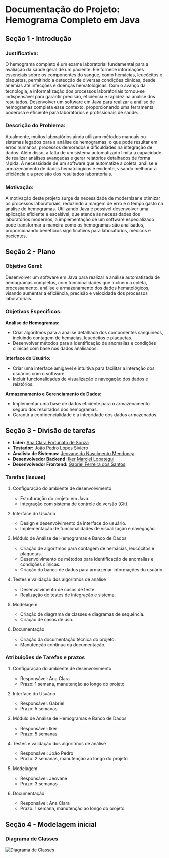 # Documentação do Projeto: Hemograma Completo em Java

## Seção 1 - Introdução

### Justificativa:

O hemograma completo é um exame laboratorial fundamental para a avaliação da saúde geral de um paciente. Ele fornece informações essenciais sobre os componentes do sangue, como hemácias, leucócitos e plaquetas, permitindo a detecção de diversas condições clínicas, desde anemias até infecções e doenças hematológicas. Com o avanço da tecnologia, a informatização dos processos laboratoriais tornou-se indispensável para garantir precisão, eficiência e rapidez na análise dos resultados. Desenvolver um software em Java para realizar a análise de hemogramas completa esse contexto, proporcionando uma ferramenta poderosa e eficiente para laboratórios e profissionais de saúde.


### Descrição do Problema:

Atualmente, muitos laboratórios ainda utilizam métodos manuais ou sistemas legados para a análise de hemogramas, o que pode resultar em erros humanos, processos demorados e dificuldades na integração de dados. Além disso, a falta de um sistema automatizado limita a capacidade de realizar análises avançadas e gerar relatórios detalhados de forma rápida. A necessidade de um software que automatize a coleta, análise e armazenamento de dados hematológicos é evidente, visando melhorar a eficiência e a precisão dos resultados laboratoriais.


### Motivação:

A motivação deste projeto surge da necessidade de modernizar e otimizar os processos laboratoriais, reduzindo a margem de erro e o tempo gasto na análise de hemogramas. Utilizando Java é possível desenvolver uma aplicação eficiente e escalável, que atenda às necessidades dos laboratórios modernos, a implementação de um software especializado pode transformar a maneira como os hemogramas são analisados, proporcionando benefícios significativos para laboratórios, médicos e pacientes.



## Seção 2 - Plano

### Objetivo Geral:

Desenvolver um software em Java para realizar a análise automatizada de hemogramas completos, com funcionalidades que incluem a coleta, processamento, análise e armazenamento dos dados hematológicos, visando aumentar a eficiência, precisão e velocidade dos processos laboratoriais.


### Objetivos Específicos:

**Análise de Hemogramas:**

- Criar algoritmos para a análise detalhada dos componentes sanguíneos, incluindo contagem de hemácias, leucócitos e plaquetas.
- Desenvolver métodos para a identificação de anomalias e condições clínicas com base nos dados analisados.

**Interface do Usuário:**

- Criar uma interface amigável e intuitiva para facilitar a interação dos usuários com o software.
- Incluir funcionalidades de visualização e navegação dos dados e relatórios.

**Armazenamento e Gerenciamento de Dados:**

- Implementar uma base de dados eficiente para o armazenamento seguro dos resultados dos hemogramas.
- Garantir a confidencialidade e a integridade dos dados armazenados.



## Seção 3 - Divisão de tarefas

- **Líder:** [Ana Clara Fortunato de Souza](https://github.com/anafortunato27)
- **Testador:** [João Pedro Lopes Siviero](https://github.com/fraagelo)
- **Analista de Sistemas:** [Jeovane do Nascimento Mendonça](https://github.com/jeovane2001)
- **Desenvolvedor Backend:** [Iker Marciel Lopategui](https://github.com/Iker-Lopategui)
- **Desenvolvedor Frontend:** [Gabriel Ferreira dos Santos](https://github.com/CodeByGabriel)

### Tarefas (issues)

1. Configuração do ambiente de desenvolvimento
    - Estruturação do projeto em Java.
    - Integração com sistema de controle de versão (Git).
     
2. Interface do Usuário
    - Design e desenvolvimento da interface do usuário.
    - Implementação de funcionalidades de visualização e navegação.
    
3. Módulo de Análise de Hemogramas e Banco de Dados
    - Criação de algoritmos para contagem de hemácias, leucócitos e plaquetas.
    - Desenvolvimento de métodos para identificação de anomalias e condições clínicas.
    - Criação do banco de dados para armazenar informações do usuário. 

4. Testes e validação dos algoritmos de análise
    - Desenvolvimento de casos de teste.
    - Realização de testes de integração e sistema.

5. Modelagem
    - Criação de diagrama de classes e diagramas de sequência.
    - Criação de casos de uso.

6. Documentação
    - Criação da documentação técnica do projeto.
    - Manutenção contínua da documentação.

### Atribuições de Tarefas e prazos

1. Configuração do ambiente de desenvolvimento
    - Responsável: Ana Clara
    - Prazo: 1 semana, manutenção ao longo do projeto
     
2. Interface do Usuário
    - Responsável: Gabriel
    - Prazo: 5 semanas
    
3. Módulo de Análise de Hemogramas e Banco de Dados
    - Responsável: Iker
    - Prazo: 5 semanas 

4. Testes e validação dos algoritmos de análise
    - Responsável: João Pedro
    - Prazo: 2 semanas, manutenção ao longo do projeto

5. Modelagem
    - Responsável: Jeovane
    - Prazo: 3 semanas

6. Documentação
    - Responsável: Ana Clara
    - Prazo: 1 semana, manutenção ao longo do projeto



## Seção 4 - Modelagem inicial


### Diagrama de Classes
![Diagrama de Classes](https://github.com/poo-ec-2024-1/g8/assets/152391066/35ba8830-0cf2-41ec-afe9-258865ae375e)
